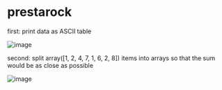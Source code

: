 # prestarock
first: print data as ASCII table

![image](https://user-images.githubusercontent.com/53855275/160484568-83371181-4a81-4884-b500-5e9d4d5b8d9f.png)

second: split array([1, 2, 4, 7, 1, 6, 2, 8]) items into arrays so that the sum would be as close as possible



![image](https://user-images.githubusercontent.com/53855275/160443028-0098c685-45d9-4b41-bbf5-9dde1b33e682.png)
